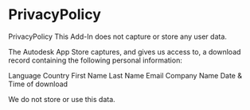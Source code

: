# PrivacyPolicy
PrivacyPolicy
This Add-In does not capture or store any user data.

The Autodesk App Store captures, and gives us access to, a download record containing the following personal information:

 Language
 Country
 First Name
 Last Name
 Email
 Company Name
 Date &	Time of download

We do not store or use this data.
